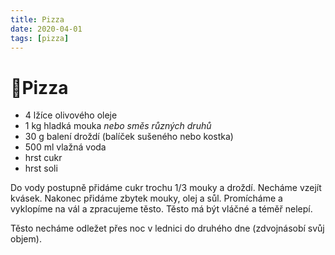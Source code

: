 ```yaml
---
title: Pizza
date: 2020-04-01
tags: [pizza]
---
```


# 🍕Pizza

- 4 lžíce olivového oleje
- 1 kg hladká mouka *nebo směs různých druhů*
- 30 g balení droždí (balíček sušeného nebo kostka)
- 500 ml vlažná voda
- hrst cukr
- hrst soli

Do vody postupně přidáme cukr trochu 1/3 mouky a droždí. Necháme vzejít kvásek. Nakonec přidáme zbytek mouky, olej a sůl. Promícháme a vyklopíme na vál a zpracujeme těsto. Těsto má být vláčné a téměř nelepí.

Těsto necháme odležet přes noc v lednici do druhého dne (zdvojnásobí svůj objem).

